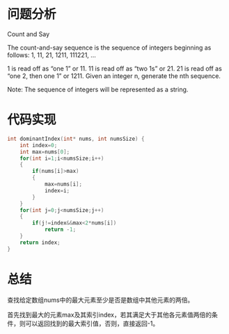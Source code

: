 # 问题分析

Count and Say

The count-and-say sequence is the sequence of integers beginning as follows: 
1, 11, 21, 1211, 111221, …

1 is read off as “one 1” or 11. 
11 is read off as “two 1s” or 21. 
21 is read off as “one 2, then one 1” or 1211. 
Given an integer n, generate the nth sequence.

Note: The sequence of integers will be represented as a string.

# 代码实现

```c
int dominantIndex(int* nums, int numsSize) {
    int index=0;
    int max=nums[0];
    for(int i=1;i<numsSize;i++)
    {
        if(nums[i]>max)
        {
            max=nums[i];
            index=i;
        }
    }
    for(int j=0;j<numsSize;j++)
    {
        if(j!=index&&max<2*nums[i])
            return -1;
    }
    return index;
}
```

# 总结

查找给定数组nums中的最大元素至少是否是数组中其他元素的两倍。

首先找到最大的元素max及其索引index，若其满足大于其他各元素值两倍的条件，则可以返回找到的最大索引值，否则，直接返回-1。